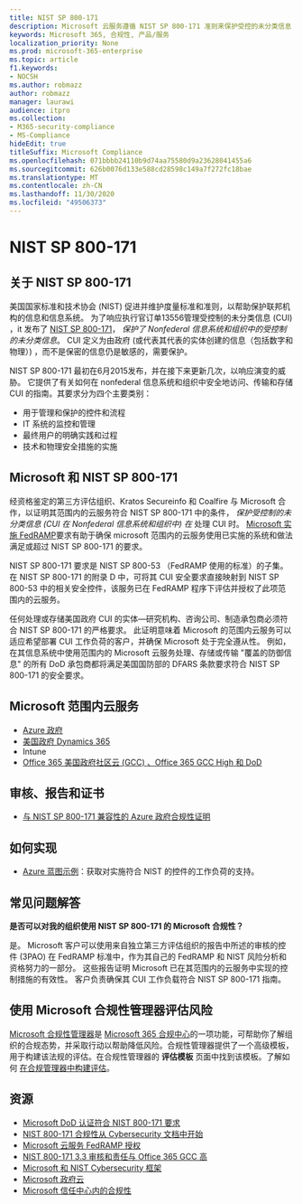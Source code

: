 ```yaml
---
title: NIST SP 800-171
description: Microsoft 云服务遵循 NIST SP 800-171 准则来保护受控的未分类信息 (CUI) 在 nonfederal 信息系统中。
keywords: Microsoft 365, 合规性, 产品/服务
localization_priority: None
ms.prod: microsoft-365-enterprise
ms.topic: article
f1.keywords:
- NOCSH
ms.author: robmazz
author: robmazz
manager: laurawi
audience: itpro
ms.collection:
- M365-security-compliance
- MS-Compliance
hideEdit: true
titleSuffix: Microsoft Compliance
ms.openlocfilehash: 071bbbb24110b9d74aa75580d9a23628041455a6
ms.sourcegitcommit: 626b0076d133e588cd28598c149a7f272fc18bae
ms.translationtype: MT
ms.contentlocale: zh-CN
ms.lasthandoff: 11/30/2020
ms.locfileid: "49506373"
---
```

# <a name="nist-sp-800-171"></a>NIST SP 800-171

## <a name="about-nist-sp-800-171"></a>关于 NIST SP 800-171

美国国家标准和技术协会 (NIST) 促进并维护度量标准和准则，以帮助保护联邦机构的信息和信息系统。 为了响应执行官订单13556管理受控制的未分类信息 (CUI) ，it 发布了 [NIST SP 800-171](https://csrc.nist.gov/publications/detail/sp/800-171/rev-1/final)， *保护了 Nonfederal 信息系统和组织中的受控制的未分类信息*。 CUI 定义为由政府 (或代表其代表的实体创建的信息（包括数字和物理）) ，而不是保密的信息仍是敏感的，需要保护。

NIST SP 800-171 最初在6月2015发布，并在接下来更新几次，以响应演变的威胁。 它提供了有关如何在 nonfederal 信息系统和组织中安全地访问、传输和存储 CUI 的指南。其要求分为四个主要类别：

- 用于管理和保护的控件和流程
- IT 系统的监控和管理
- 最终用户的明确实践和过程
- 技术和物理安全措施的实施

## <a name="microsoft-and-nist-sp-800-171"></a>Microsoft 和 NIST SP 800-171

经资格鉴定的第三方评估组织、Kratos Secureinfo 和 Coalfire 与 Microsoft 合作，以证明其范围内的云服务符合 NIST SP 800-171 中的条件， *保护受控制的未分类信息 (CUI 在 Nonfederal 信息系统和组织中) 在* 处理 CUI 时。 [Microsoft 实施 FedRAMP](offering-fedramp.md)要求有助于确保 microsoft 范围内的云服务使用已实施的系统和做法满足或超过 NIST SP 800-171 的要求。

NIST SP 800-171 要求是 NIST SP 800-53 （FedRAMP 使用的标准）的子集。 在 NIST SP 800-171 的附录 D 中，可将其 CUI 安全要求直接映射到 NIST SP 800-53 中的相关安全控件，该服务已在 FedRAMP 程序下评估并授权了此项范围内的云服务。

任何处理或存储美国政府 CUI 的实体—研究机构、咨询公司、制造承包商必须符合 NIST SP 800-171 的严格要求。 此证明意味着 Microsoft 的范围内云服务可以适应希望部署 CUI 工作负荷的客户，并确保 Microsoft 处于完全遵从性。 例如，在其信息系统中使用范围内的 Microsoft 云服务处理、存储或传输 "覆盖的防御信息" 的所有 DoD 承包商都将满足美国国防部的 DFARS 条款要求符合 NIST SP 800-171 的安全要求。

## <a name="microsoft-in-scope-cloud-services"></a>Microsoft 范围内云服务

- [Azure 政府](https://aka.ms/AzureCompliance)
- [美国政府 Dynamics 365](https://aka.ms/d365-compliance-list)
- Intune
- [Office 365 美国政府社区云 (GCC) 、Office 365 GCC High 和 DoD](https://aka.ms/o365-compliance-framework)

## <a name="audits-reports-and-certificates"></a>审核、报告和证书

- [与 NIST SP 800-171 兼容性的 Azure 政府合规性证明](https://aka.ms/Azure-NIST-800-171)

## <a name="how-to-implement"></a>如何实现

- [Azure 蓝图示例](https://docs.microsoft.com/azure/governance/blueprints/samples/)：获取对实施符合 NIST 的控件的工作负荷的支持。

## <a name="frequently-asked-questions"></a>常见问题解答

**是否可以对我的组织使用 NIST SP 800-171 的 Microsoft 合规性？**

是。 Microsoft 客户可以使用来自独立第三方评估组织的报告中所述的审核的控件 (3PAO) 在 FedRAMP 标准中，作为其自己的 FedRAMP 和 NIST 风险分析和资格努力的一部分。 这些报告证明 Microsoft 已在其范围内的云服务中实现的控制措施的有效性。 客户负责确保其 CUI 工作负载符合 NIST SP 800-171 指南。

## <a name="use-microsoft-compliance-manager-to-assess-your-risk"></a>使用 Microsoft 合规性管理器评估风险

[Microsoft 合规性管理器](https://docs.microsoft.com/microsoft-365/compliance/compliance-manager)是 [Microsoft 365 合规中心](https://docs.microsoft.com/microsoft-365/compliance/microsoft-365-compliance-center)的一项功能，可帮助你了解组织的合规态势，并采取行动以帮助降低风险。合规性管理器提供了一个高级模板，用于构建该法规的评估。在合规性管理器的 **评估模板** 页面中找到该模板。了解如何 [在合规管理器中构建评估](https://docs.microsoft.com/microsoft-365/compliance/compliance-manager-assessments)。

## <a name="resources"></a>资源

- [Microsoft DoD 认证符合 NIST 800-171 要求](offering-DoD-DISA-L2-L4-L5.md)
- [NIST 800-171 合规性从 Cybersecurity 文档中开始](https://www.nist800171.com/)
- [Microsoft 云服务 FedRAMP 授权](https://marketplace.fedramp.gov/index.html?status=Compliant&sort=productName#/products)
- [NIST 800-171 3.3 审核和责任与 Office 365 GCC 高](https://info.summit7systems.com/blog/nist-3.3-audit-and-accountability-with-office-365)
- [Microsoft 和 NIST Cybersecurity 框架](offering-nist-csf.md)
- [Microsoft 政府云](https://www.microsoft.com/enterprise/government)
- [Microsoft 信任中心内的合规性](https://www.microsoft.com/trust-center/compliance/compliance-overview)
